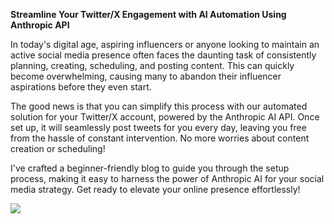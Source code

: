 **Streamline Your Twitter/X Engagement with AI Automation Using Anthropic API**

In today's digital age, aspiring influencers or anyone looking to maintain an active social media presence often faces the daunting task of consistently planning, creating, scheduling, and posting content. This can quickly become overwhelming, causing many to abandon their influencer aspirations before they even start.

The good news is that you can simplify this process with our automated solution for your Twitter/X account, powered by the Anthropic AI API. Once set up, it will seamlessly post tweets for you every day, leaving you free from the hassle of constant intervention. No more worries about content creation or scheduling!

I've crafted a beginner-friendly blog to guide you through the setup process, making it easy to harness the power of Anthropic AI for your social media strategy. Get ready to elevate your online presence effortlessly!

![](https://komarev.com/ghpvc/?username=ibuyrare)
